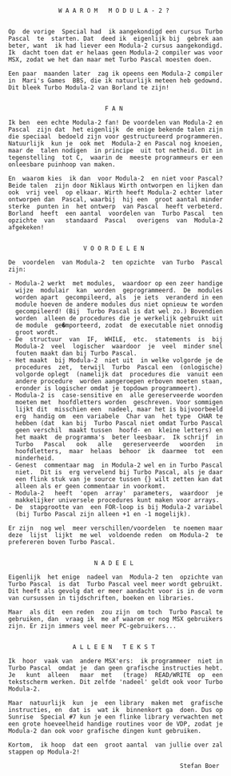                         W A A R O M   M O D U L A - 2 ?


          Op  de vorige  Special had  ik aangekondigd een cursus Turbo
          Pascal  te  starten. Dat  deed ik  eigenlijk bij  gebrek aan
          beter, want  ik had liever een Modula-2 cursus aangekondigd.
          Ik  dacht toen dat er helaas geen Modula-2 compiler was voor
          MSX, zodat we het dan maar met Turbo Pascal moesten doen.

          Een paar  maanden later  zag ik opeens een Modula-2 compiler
          in  Mari's Games  BBS, die ik natuurlijk meteen heb gedownd.
          Dit bleek Turbo Modula-2 van Borland te zijn!


                                     F A N

          Ik ben  een echte Modula-2 fan! De voordelen van Modula-2 en
          Pascal  zijn dat  het eigenlijk  de enige bekende talen zijn
          die speciaal  bedoeld zijn voor gestructureerd programmeren.
          Natuurlijk  kun je  ook met  Modula-2 en Pascal nog knoeien,
          maar de  talen nodigen  in principe  uit tot netheid. Dit in
          tegenstelling  tot C,  waarin de  meeste programmeurs er een
          onleesbare puinhoop van maken.

          En  waarom kies  ik dan  voor Modula-2  en niet voor Pascal?
          Beide talen  zijn door Niklaus Wirth ontworpen en lijken dan
          ook  vrij veel  op elkaar. Wirth heeft Modula-2 echter later
          ontworpen dan  Pascal, waarbij  hij een  groot aantal minder
          sterke  punten in  het ontwerp  van Pascal  heeft verbeterd.
          Borland  heeft  een aantal  voordelen van  Turbo Pascal  ten
          opzichte  van   standaard  Pascal   overigens  van  Modula-2
          afgekeken!


                               V O O R D E L E N

          De  voordelen  van Modula-2  ten opzichte  van Turbo  Pascal
          zijn:

          - Modula-2 werkt  met modules,  waardoor op een zeer handige
            wijze  modulair  kan  worden  geprogrammeerd.  De  modules
            worden apart  gecompileerd, als  je iets  veranderd in een
            module hoeven de andere modules dus niet opnieuw te worden
            gecompileerd! (Bij  Turbo Pascal is dat wel zo.) Bovendien
            worden  alleen de procedures die je werkelijk gebruikt uit
            de module  ge�mporteerd, zodat  de executable niet onnodig
            groot wordt.
          - De  structuur  van  IF,  WHILE,  etc.  statements  is  bij
            Modula-2  veel  logischer  waardoor  je  veel  minder snel
            fouten maakt dan bij Turbo Pascal.
          - Het maakt  bij Modula-2  niet uit  in welke volgorde je de
            procedures  zet,  terwijl  Turbo  Pascal een  (onlogische)
            volgorde oplegt  (namelijk dat  procedures die  vanuit een
            andere procedure  worden aangeroepen erboven moeten staan,
            eronder is logischer omdat je topdown programmeert).
          - Modula-2 is  case-sensitive en  alle gereserveerde woorden
            moeten met  hoofdletters worden  geschreven. Voor sommigen
            lijkt dit  misschien een  nadeel, maar het is bijvoorbeeld
            erg  handig om  een variabele  Char van  het type  CHAR te
            hebben (dat  kan bij  Turbo Pascal niet omdat Turbo Pascal
            geen verschil  maakt tussen  hoofd- en  kleine letters) en
            het maakt  de programma's  beter leesbaar.  Ik schrijf  in
            Turbo   Pascal   ook   alle   gereserveerde   woorden   in
            hoofdletters,  maar  helaas  behoor  ik  daarmee  tot  een
            minderheid.
          - Genest  commentaar mag  in Modula-2 wel en in Turbo Pascal
            niet.  Dit is  erg vervelend bij Turbo Pascal, als je daar
            een flink stuk van je source tussen {} wilt zetten kan dat
            alleen als er geen commentaar in voorkomt.
          - Modula-2   heeft  'open  array'  parameters,  waardoor  je
            makkelijker universele procedures kunt maken voor arrays.
          - De  stapgrootte van  een FOR-loop is bij Modula-2 variabel
            (bij Turbo Pascal zijn alleen +1 en -1 mogelijk).

          Er zijn  nog wel  meer verschillen/voordelen  te noemen maar
          deze  lijst  lijkt  me wel  voldoende reden  om Modula-2  te
          prefereren boven Turbo Pascal.


                                  N A D E E L

          Eigenlijk  het enige  nadeel van  Modula-2 ten  opzichte van
          Turbo Pascal  is dat  Turbo Pascal veel meer wordt gebruikt.
          Dit heeft als gevolg dat er meer aandacht voor is in de vorm
          van cursussen in tijdschriften, boeken en libraries.

          Maar  als dit  een reden  zou zijn  om toch  Turbo Pascal te
          gebruiken, dan  vraag ik  me af waarom er nog MSX gebruikers
          zijn. Er zijn immers veel meer PC-gebruikers...


                            A L L E E N   T E K S T

          Ik  hoor  vaak van  andere MSX'ers:  ik programmeer  niet in
          Turbo Pascal  omdat je  dan geen grafische instructies hebt.
          Je   kunt  alleen   maar  met   (trage)  READ/WRITE  op  een
          tekstscherm werken. Dit zelfde 'nadeel' geldt ook voor Turbo
          Modula-2.

          Maar  natuurlijk  kun  je  een library  maken met  grafische
          instructies, en  dat is  wat ik  binnenkort ga  doen. Dus op
          Sunrise  Special #7 kun je een flinke library verwachten met
          een grote hoeveelheid handige routines voor de VDP, zodat je
          Modula-2 dan ook voor grafische dingen kunt gebruiken.

          Kortom,  ik hoop  dat een  groot aantal  van jullie over zal
          stappen op Modula-2!

                                                          Stefan Boer
